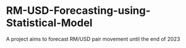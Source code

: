 # RM-USD-Forecasting-using-Statistical-Model
A project aims to forecast RM/USD pair movement until the end of 2023
